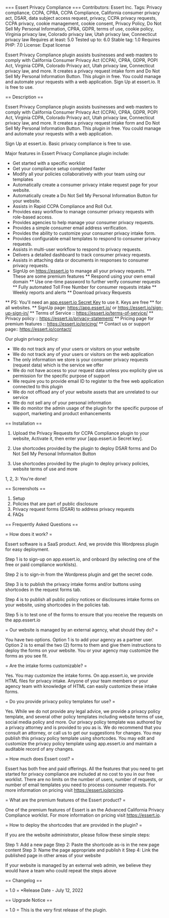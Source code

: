 
=== Essert Privacy Compliance ===
Contributors: Essert Inc.
Tags: Privacy compliance, CCPA, CPRA, CCPA Compliance, California consumer privacy act, DSAR, data subject access request, privacy, CCPA privacy requests, CCPA privacy, cookie management, cookie consent, Privacy Policy, Do Not Sell My Personal Information, CPRA, GDPR, terms of use, cookie policy, Virginia privacy law, Colorado privacy law, Utah privacy law, Connecticut privacy law
Requires at least: 5.0
Tested up to: 6.0
Stable tag: 1.0
Requires PHP: 7.0
License: Expat license

Essert Privacy Compliance plugin assists businesses and web masters to comply with California Consumer Privacy Act (CCPA), CPRA, GDPR, POPI Act, Virginia CDPA, Colorado Privacy act, Utah privacy law, Connecticut privacy law, and more. It creates a privacy request intake form and Do Not Sell My Personal Information Button. This plugin in free. You could manage and automate your requests with a web application. Sign Up at essert.io. It is free to use.

== Description ==

Essert Privacy Compliance plugin assists businesses and web masters to comply with California Consumer Privacy Act (CCPA), CPRA, GDPR, POPI Act, Virginia CDPA, Colorado Privacy act, Utah privacy law, Connecticut privacy law, and more. It creates a privacy request intake form and Do Not Sell My Personal Information Button. This plugin in free. You could manage and automate your requests with a web application. 

Sign Up at essert.io. Basic privacy compliance is free to use.

Major features in Essert Privacy Compliance plugin include:

* Get started with a specific worklist
* Get your compliance setup completed faster
* Modify all your policies collaboratively with your team using our templates
* Automatically create a consumer privacy intake request page for your website.
* Automatically create a Do Not Sell My Personal Information Button for your website.
* Assists in Rapid CCPA Compliance and Roll Out.
* Provides easy workflow to manage consumer privacy requests with role-based access.
* Provides agencies to help manage your consumer privacy requests.
* Provides a simple consumer email address verification.
* Provides the ability to customize your consumer privacy intake form.
* Provides configurable email templates to respond to consumer privacy requests.
* Assists in multi-user workflow to respond to privacy requests.
* Delivers a detailed dashboard to track consumer privacy requests.
* Assists in attaching data or documents in responses to consumer privacy requests. 
* SignUp on https://essert.io to manage all your privacy requests.
** These are some premium features
** Respond using your own email domain
** Use one-time password to further verify consumer requests
** Fully automated Toll Free Number for consumer requests intake
** Weekly reports and alerts
** Download privacy Requests

** PS: You'll need an [app.essert.io Secret Key](https://app.essert.io/) to use it.  Keys are free ** for all websites.
** SignUp page: https://app.essert.io/ or https://essert.io/sign-up-sign-in/
** Terms of Service :: https://essert.io/terms-of-service/
** Privacy policy :: https://essert.io/privacy-statement/
** Pricing page for premium features :: https://essert.io/pricing/
** Contact us or support page:: https://essert.io/contact/

Our plugin privacy policy:
- We do not track any of your users or visitors on your website
- We do not track any of your users or visitors on the web application
- The only information we store is your consumer privacy requests (request data) which is the service we offer
- We do not have access to your request data unless you explicity give us permission for the specific purpose of support
- We require you to provide email ID to register to the free web application connected to this plugin
- We do not offload any of your website assets that are unrelated to our service
- We do not sell any of your personal information
- We do monitor the admin usage of the plugin for the specific purpose of support, marketing and product enhancements

== Installation ==

1. Upload the Privacy Requests for CCPA Compliance plugin to your website, Activate it, then enter your [app.essert.io Secret key].

2. Use shortcodes provided by the plugin to deploy DSAR forms and Do Not Sell My Personal Informaiton Button

3. Use shortcodes provided by the plugin to deploy privacy policies, website terms of use and more

1, 2, 3: You're done!


== Screenshots ==

1. Setup
2. Policies that are part of public disclosure
3. Privacy request forms (DSAR) to address privacy requests
4. FAQs

== Frequently Asked Questions ==

= How does it work? =

Essert software is a SaaS product. And, we provide this Wordpress plugin for easy deployment.

Step 1 is to sign-up on app.essert.io, and onboard (by selecting one of the free or paid compliance worklists).

Step 2 is to sign-in from the Wordpress plugin and get the secret code.

Step 3 is to publish the privacy intake forms and/or buttons using shortcodes in the request forms tab.

Step 4 is to publish all public policy notices or disclosures intake forms on your website, using shortcodes in the policies tab.

Step 5 is to test one of the forms to ensure that you receive the requests on the app.essert.io

= Our website is managed by an external agency, what should they do? =

You have two options. Option 1 is to add your agency as a partner user. Option 2 is to email the two (2) forms to them and give them instructions to deploy the forms on your website. You or your agency may customize the forms as you see fit.

= Are the intake forms customizable? =

Yes. You may customize the intake forms. On app.essert.io, we provide HTML files for privacy intake. Anyone of your team members or your agency team with knowledge of HTML can easily customize these intake forms.

= Do you provide privacy policy templates for use? =

Yes. While we do not provide any legal advice, we provide a privacy policy template, and several other policy templates including website terms of use, social media policy and more. Our privacy policy template was authored by a privacy attorney and is provided to you as is. We do recommend that you consult an attorney, or call us to get our suggestions for changes. You may publish this privacy policy template using shortcodes. You may edit and customize the privacy policy template using app.essert.io and maintain a auditable record of any changes.

= How much does Essert cost? =

Essert has both free and paid offerings. All the features that you need to get started for privacy compliance are included at no cost to you in our free worklist. There are no limits on the number of users, number of requests, or number of email templates you need to process consumer requests. For more information on pricing visit https://essert.io/pricing.

= What are the premium features of the Essert product? =

One of the premium features of Essert is an the Advanced California Privacy Compliance worklist. For more information on pricing visit https://essert.io.

= How to deploy the shortcodes that are provided in the plugin? =

If you are the website administrator, please follow these simple steps:

Step 1: Add a new page
Step 2: Paste the shortcode as-is in the new page content
Step 3: Name the page appropriate and publish it
Step 4: Link the published page in other areas of your website

If your website is managed by an external web admin, we believe they would have a team who could repeat the steps above

== Changelog ==

= 1.0 =
*Release Date - July 12, 2022

== Upgrade Notice ==

= 1.0 =
This is the very first release of the plugin.
